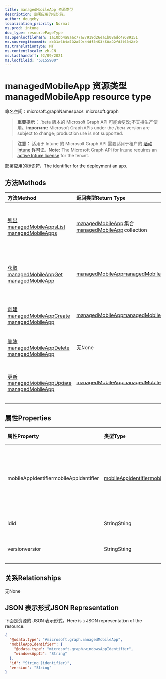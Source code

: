 ```yaml
---
title: managedMobileApp 资源类型
description: 部署应用的标识符。
author: dougeby
localization_priority: Normal
ms.prod: intune
doc_type: resourcePageType
ms.openlocfilehash: 1a10bb4a8aac77a87919d26ea1b08adc49689151
ms.sourcegitcommit: eb31a6b4a582a59b44df3453450a82fd366342d0
ms.translationtype: MT
ms.contentlocale: zh-CN
ms.lasthandoff: 02/09/2021
ms.locfileid: "50155900"
---
```

# <a name="managedmobileapp-resource-type"></a><span data-ttu-id="15428-103">managedMobileApp 资源类型</span><span class="sxs-lookup"><span data-stu-id="15428-103">managedMobileApp resource type</span></span>

<span data-ttu-id="15428-104">命名空间：microsoft.graph</span><span class="sxs-lookup"><span data-stu-id="15428-104">Namespace: microsoft.graph</span></span>

> <span data-ttu-id="15428-105">**重要提示：** /beta 版本的 Microsoft Graph API 可能会更改;不支持生产使用。</span><span class="sxs-lookup"><span data-stu-id="15428-105">**Important:** Microsoft Graph APIs under the /beta version are subject to change; production use is not supported.</span></span>

> <span data-ttu-id="15428-106">**注意：** 适用于 Intune 的 Microsoft Graph API 需要适用于租户的 [活动 Intune 许可证](https://go.microsoft.com/fwlink/?linkid=839381)。</span><span class="sxs-lookup"><span data-stu-id="15428-106">**Note:** The Microsoft Graph API for Intune requires an [active Intune license](https://go.microsoft.com/fwlink/?linkid=839381) for the tenant.</span></span>

<span data-ttu-id="15428-107">部署应用的标识符。</span><span class="sxs-lookup"><span data-stu-id="15428-107">The identifier for the deployment an app.</span></span>

## <a name="methods"></a><span data-ttu-id="15428-108">方法</span><span class="sxs-lookup"><span data-stu-id="15428-108">Methods</span></span>
|<span data-ttu-id="15428-109">方法</span><span class="sxs-lookup"><span data-stu-id="15428-109">Method</span></span>|<span data-ttu-id="15428-110">返回类型</span><span class="sxs-lookup"><span data-stu-id="15428-110">Return Type</span></span>|<span data-ttu-id="15428-111">说明</span><span class="sxs-lookup"><span data-stu-id="15428-111">Description</span></span>|
|:---|:---|:---|
|[<span data-ttu-id="15428-112">列出 managedMobileApps</span><span class="sxs-lookup"><span data-stu-id="15428-112">List managedMobileApps</span></span>](../api/intune-mam-managedmobileapp-list.md)|<span data-ttu-id="15428-113">[managedMobileApp](../resources/intune-mam-managedmobileapp.md) 集合</span><span class="sxs-lookup"><span data-stu-id="15428-113">[managedMobileApp](../resources/intune-mam-managedmobileapp.md) collection</span></span>|<span data-ttu-id="15428-114">列出 [managedMobileApp](../resources/intune-mam-managedmobileapp.md) 对象的属性和关系。</span><span class="sxs-lookup"><span data-stu-id="15428-114">List properties and relationships of the [managedMobileApp](../resources/intune-mam-managedmobileapp.md) objects.</span></span>|
|[<span data-ttu-id="15428-115">获取 managedMobileApp</span><span class="sxs-lookup"><span data-stu-id="15428-115">Get managedMobileApp</span></span>](../api/intune-mam-managedmobileapp-get.md)|[<span data-ttu-id="15428-116">managedMobileApp</span><span class="sxs-lookup"><span data-stu-id="15428-116">managedMobileApp</span></span>](../resources/intune-mam-managedmobileapp.md)|<span data-ttu-id="15428-117">读取 [managedMobileApp](../resources/intune-mam-managedmobileapp.md) 对象的属性和关系。</span><span class="sxs-lookup"><span data-stu-id="15428-117">Read properties and relationships of the [managedMobileApp](../resources/intune-mam-managedmobileapp.md) object.</span></span>|
|[<span data-ttu-id="15428-118">创建 managedMobileApp</span><span class="sxs-lookup"><span data-stu-id="15428-118">Create managedMobileApp</span></span>](../api/intune-mam-managedmobileapp-create.md)|[<span data-ttu-id="15428-119">managedMobileApp</span><span class="sxs-lookup"><span data-stu-id="15428-119">managedMobileApp</span></span>](../resources/intune-mam-managedmobileapp.md)|<span data-ttu-id="15428-120">创建新的 [managedMobileApp](../resources/intune-mam-managedmobileapp.md) 对象。</span><span class="sxs-lookup"><span data-stu-id="15428-120">Create a new [managedMobileApp](../resources/intune-mam-managedmobileapp.md) object.</span></span>|
|[<span data-ttu-id="15428-121">删除 managedMobileApp</span><span class="sxs-lookup"><span data-stu-id="15428-121">Delete managedMobileApp</span></span>](../api/intune-mam-managedmobileapp-delete.md)|<span data-ttu-id="15428-122">无</span><span class="sxs-lookup"><span data-stu-id="15428-122">None</span></span>|<span data-ttu-id="15428-123">删除 [managedMobileApp](../resources/intune-mam-managedmobileapp.md)。</span><span class="sxs-lookup"><span data-stu-id="15428-123">Deletes a [managedMobileApp](../resources/intune-mam-managedmobileapp.md).</span></span>|
|[<span data-ttu-id="15428-124">更新 managedMobileApp</span><span class="sxs-lookup"><span data-stu-id="15428-124">Update managedMobileApp</span></span>](../api/intune-mam-managedmobileapp-update.md)|[<span data-ttu-id="15428-125">managedMobileApp</span><span class="sxs-lookup"><span data-stu-id="15428-125">managedMobileApp</span></span>](../resources/intune-mam-managedmobileapp.md)|<span data-ttu-id="15428-126">更新 [managedMobileApp](../resources/intune-mam-managedmobileapp.md) 对象的属性。</span><span class="sxs-lookup"><span data-stu-id="15428-126">Update the properties of a [managedMobileApp](../resources/intune-mam-managedmobileapp.md) object.</span></span>|

## <a name="properties"></a><span data-ttu-id="15428-127">属性</span><span class="sxs-lookup"><span data-stu-id="15428-127">Properties</span></span>
|<span data-ttu-id="15428-128">属性</span><span class="sxs-lookup"><span data-stu-id="15428-128">Property</span></span>|<span data-ttu-id="15428-129">类型</span><span class="sxs-lookup"><span data-stu-id="15428-129">Type</span></span>|<span data-ttu-id="15428-130">说明</span><span class="sxs-lookup"><span data-stu-id="15428-130">Description</span></span>|
|:---|:---|:---|
|<span data-ttu-id="15428-131">mobileAppIdentifier</span><span class="sxs-lookup"><span data-stu-id="15428-131">mobileAppIdentifier</span></span>|[<span data-ttu-id="15428-132">mobileAppIdentifier</span><span class="sxs-lookup"><span data-stu-id="15428-132">mobileAppIdentifier</span></span>](../resources/intune-mam-mobileappidentifier.md)|<span data-ttu-id="15428-133">包含其操作系统类型的应用标识符。</span><span class="sxs-lookup"><span data-stu-id="15428-133">The identifier for an app with it's operating system type.</span></span>|
|<span data-ttu-id="15428-134">id</span><span class="sxs-lookup"><span data-stu-id="15428-134">id</span></span>|<span data-ttu-id="15428-135">String</span><span class="sxs-lookup"><span data-stu-id="15428-135">String</span></span>|<span data-ttu-id="15428-136">实体的键。</span><span class="sxs-lookup"><span data-stu-id="15428-136">Key of the entity.</span></span>|
|<span data-ttu-id="15428-137">version</span><span class="sxs-lookup"><span data-stu-id="15428-137">version</span></span>|<span data-ttu-id="15428-138">String</span><span class="sxs-lookup"><span data-stu-id="15428-138">String</span></span>|<span data-ttu-id="15428-139">实体的版本。</span><span class="sxs-lookup"><span data-stu-id="15428-139">Version of the entity.</span></span>|

## <a name="relationships"></a><span data-ttu-id="15428-140">关系</span><span class="sxs-lookup"><span data-stu-id="15428-140">Relationships</span></span>
<span data-ttu-id="15428-141">无</span><span class="sxs-lookup"><span data-stu-id="15428-141">None</span></span>

## <a name="json-representation"></a><span data-ttu-id="15428-142">JSON 表示形式</span><span class="sxs-lookup"><span data-stu-id="15428-142">JSON Representation</span></span>
<span data-ttu-id="15428-143">下面是资源的 JSON 表示形式。</span><span class="sxs-lookup"><span data-stu-id="15428-143">Here is a JSON representation of the resource.</span></span>
<!-- {
  "blockType": "resource",
  "keyProperty": "id",
  "@odata.type": "microsoft.graph.managedMobileApp"
}
-->
``` json
{
  "@odata.type": "#microsoft.graph.managedMobileApp",
  "mobileAppIdentifier": {
    "@odata.type": "microsoft.graph.windowsAppIdentifier",
    "windowsAppId": "String"
  },
  "id": "String (identifier)",
  "version": "String"
}
```




